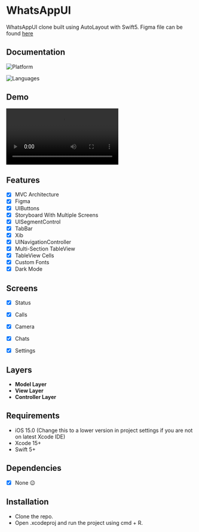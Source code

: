 # WhatsAppUI


WhatsAppUI clone built using AutoLayout with Swift5. Figma file can be found [here](https://www.figma.com/community/file/874576344344319149)

## Documentation

![Platform](https://img.shields.io/badge/Platform-iOS-orange.svg)

![Languages](https://img.shields.io/badge/Language-Swift-orange.svg)


## Demo
![Output sample](https://github.com/hassanakhtar97/WhatsAppUI/raw/master/recording.mov)

## Features

- [x]  MVC Architecture
- [x]  Figma
- [x]  UIButtons
- [x]  Storyboard With Multiple Screens
- [x]  UISegmentControl
- [x]  TabBar
- [x]  Xib
- [x]  UINavigationController
- [x]  Multi-Section TableView 
- [x]  TableView Cells
- [x]  Custom Fonts
- [x]  Dark Mode

## Screens

- [x]  Status
- [x]  Calls
- [x]  Camera
- [x]  Chats
- [x]  Settings


## Layers
* **Model Layer**
* **View Layer**
* **Controller Layer**

## Requirements

- iOS 15.0 (Change this to a lower version in project settings if you are not on latest Xcode IDE)
- Xcode 15+
- Swift 5+

## Dependencies
- [x] None 😉

## Installation

- Clone the repo.
- Open .xcodeproj and run the project using cmd + R.

